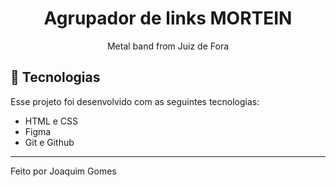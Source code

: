 <h1 align="center"> Agrupador de links MORTEIN </h1>

<p align="center">
Metal band from Juiz de Fora
</p>

<p align="center">
  


## 🚀 Tecnologias

Esse projeto foi desenvolvido com as seguintes tecnologias:

- HTML e CSS
- Figma
- Git e Github


---




Feito por Joaquim Gomes